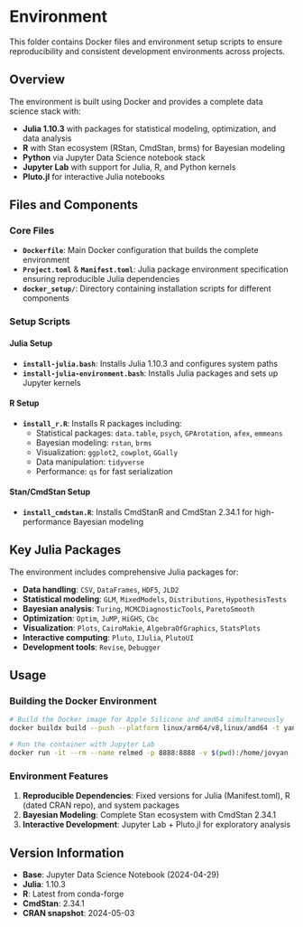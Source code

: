 # Environment

This folder contains Docker files and environment setup scripts to ensure reproducibility and consistent development environments across projects.

## Overview

The environment is built using Docker and provides a complete data science stack with:
- **Julia 1.10.3** with packages for statistical modeling, optimization, and data analysis
- **R** with Stan ecosystem (RStan, CmdStan, brms) for Bayesian modeling
- **Python** via Jupyter Data Science notebook stack
- **Jupyter Lab** with support for Julia, R, and Python kernels
- **Pluto.jl** for interactive Julia notebooks

## Files and Components

### Core Files

- **`Dockerfile`**: Main Docker configuration that builds the complete environment
- **`Project.toml`** & **`Manifest.toml`**: Julia package environment specification ensuring reproducible Julia dependencies
- **`docker_setup/`**: Directory containing installation scripts for different components

### Setup Scripts

#### Julia Setup
- **`install-julia.bash`**: Installs Julia 1.10.3 and configures system paths
- **`install-julia-environment.bash`**: Installs Julia packages and sets up Jupyter kernels

#### R Setup  
- **`install_r.R`**: Installs R packages including:
  - Statistical packages: `data.table`, `psych`, `GPArotation`, `afex`, `emmeans`
  - Bayesian modeling: `rstan`, `brms`
  - Visualization: `ggplot2`, `cowplot`, `GGally`
  - Data manipulation: `tidyverse`
  - Performance: `qs` for fast serialization

#### Stan/CmdStan Setup
- **`install_cmdstan.R`**: Installs CmdStanR and CmdStan 2.34.1 for high-performance Bayesian modeling

## Key Julia Packages

The environment includes comprehensive Julia packages for:

- **Data handling**: `CSV`, `DataFrames`, `HDF5`, `JLD2`
- **Statistical modeling**: `GLM`, `MixedModels`, `Distributions`, `HypothesisTests`
- **Bayesian analysis**: `Turing`, `MCMCDiagnosticTools`, `ParetoSmooth`
- **Optimization**: `Optim`, `JuMP`, `HiGHS`, `Cbc`
- **Visualization**: `Plots`, `CairoMakie`, `AlgebraOfGraphics`, `StatsPlots`
- **Interactive computing**: `Pluto`, `IJulia`, `PlutoUI`
- **Development tools**: `Revise`, `Debugger`

## Usage

### Building the Docker Environment

```bash
# Build the Docker image for Apple Silicone and amd64 simultaneously
docker buildx build --push --platform linux/arm64/v8,linux/amd64 -t yanivabir/relmed:v1.12ma --progress=plain . 2>&1 | tee build.log

# Run the container with Jupyter Lab
docker run -it --rm --name relmed -p 8888:8888 -v $(pwd):/home/jovyan --env-file env.list yanivabir/relmed:v1.12ma
```

### Environment Features

1. **Reproducible Dependencies**: Fixed versions for Julia (Manifest.toml), R (dated CRAN repo), and system packages
4. **Bayesian Modeling**: Complete Stan ecosystem with CmdStan 2.34.1
5. **Interactive Development**: Jupyter Lab + Pluto.jl for exploratory analysis

## Version Information

- **Base**: Jupyter Data Science Notebook (2024-04-29)
- **Julia**: 1.10.3
- **R**: Latest from conda-forge
- **CmdStan**: 2.34.1
- **CRAN snapshot**: 2024-05-03